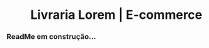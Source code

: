 <h1 align="center"> Livraria Lorem | E-commerce </h1>
<h3 align="left">ReadMe em construção...</h3>

